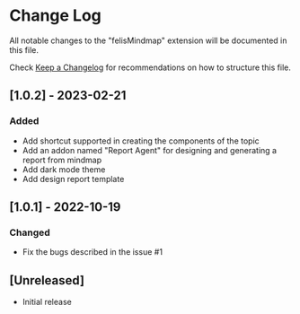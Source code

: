 # Change Log

All notable changes to the "felisMindmap" extension will be documented in this file.

Check [Keep a Changelog](http://keepachangelog.com/) for recommendations on how to structure this file.

## [1.0.2] - 2023-02-21

### Added

- Add shortcut supported in creating the components of the topic
- Add an addon named "Report Agent" for designing and generating a report from mindmap
- Add dark mode theme
- Add design report template

## [1.0.1] - 2022-10-19

### Changed

- Fix the bugs described in the issue #1

## [Unreleased]

- Initial release